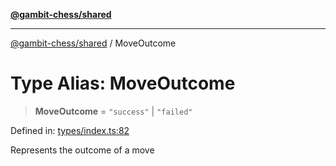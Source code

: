 [**@gambit-chess/shared**](../README.md)

***

[@gambit-chess/shared](../globals.md) / MoveOutcome

# Type Alias: MoveOutcome

> **MoveOutcome** = `"success"` \| `"failed"`

Defined in: [types/index.ts:82](https://github.com/cango91/gambit-chess/blob/b8ea13e4976c99c29d095eae7bc504b86f9add51/shared/src/types/index.ts#L82)

Represents the outcome of a move
